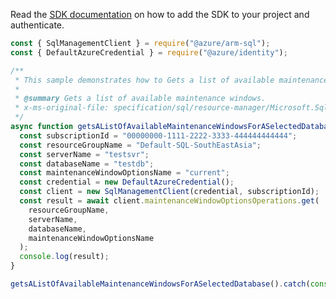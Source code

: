 Read the [SDK documentation](https://github.com/Azure/azure-sdk-for-js/blob/%40azure%2Farm-sql_9.0.1/sdk/sql/arm-sql/README.md) on how to add the SDK to your project and authenticate.

```javascript
const { SqlManagementClient } = require("@azure/arm-sql");
const { DefaultAzureCredential } = require("@azure/identity");

/**
 * This sample demonstrates how to Gets a list of available maintenance windows.
 *
 * @summary Gets a list of available maintenance windows.
 * x-ms-original-file: specification/sql/resource-manager/Microsoft.Sql/preview/2020-11-01-preview/examples/GetMaintenanceWindowOptions.json
 */
async function getsAListOfAvailableMaintenanceWindowsForASelectedDatabase() {
  const subscriptionId = "00000000-1111-2222-3333-444444444444";
  const resourceGroupName = "Default-SQL-SouthEastAsia";
  const serverName = "testsvr";
  const databaseName = "testdb";
  const maintenanceWindowOptionsName = "current";
  const credential = new DefaultAzureCredential();
  const client = new SqlManagementClient(credential, subscriptionId);
  const result = await client.maintenanceWindowOptionsOperations.get(
    resourceGroupName,
    serverName,
    databaseName,
    maintenanceWindowOptionsName
  );
  console.log(result);
}

getsAListOfAvailableMaintenanceWindowsForASelectedDatabase().catch(console.error);
```
